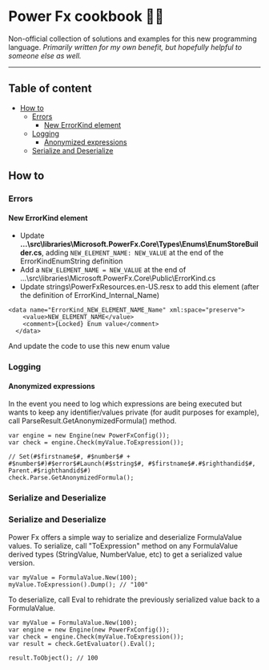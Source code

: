 # Power Fx cookbook 👨‍🍳
Non-official collection of solutions and examples for this new programming language. <i>Primarily written for my own benefit, but hopefully helpful to someone else as well.</i>

***

## Table of content

- [How to](#how-to)
  - [Errors](#errors)
    - [New ErrorKind element](#new-errorkind-element)
  - [Logging](#logging)
    - [Anonymized expressions](#anonymized-expressions)
  - [Serialize and Deserialize](#serialize-and-deserialize)

## How to
### Errors
#### New ErrorKind element
  - Update **...\src\libraries\Microsoft.PowerFx.Core\Types\Enums\EnumStoreBuilder.cs**, adding `NEW_ELEMENT_NAME: NEW_VALUE` at the end of the ErrorKindEnumString definition
  - Add a `NEW_ELEMENT_NAME = NEW_VALUE` at the end of ...\src\libraries\Microsoft.PowerFx.Core\Public\ErrorKind.cs
  - Update strings\PowerFxResources.en-US.resx to add this element (after the definition of ErrorKind_Internal_Name)
  
```
<data name="ErrorKind_NEW_ELEMENT_NAME_Name" xml:space="preserve">
    <value>NEW_ELEMENT_NAME</value>
    <comment>{Locked} Enum value</comment>
  </data>
```

And update the code to use this new enum value

### Logging
#### Anonymized expressions
In the event you need to log which expressions are being executed but wants to keep any identifier/values private (for audit purposes for example), call ParseResult.GetAnonymizedFormula() method.
```
var engine = new Engine(new PowerFxConfig());
var check = engine.Check(myValue.ToExpression());

// Set(#$firstname$#, #$number$# + #$number$#)#$error$#Launch(#$string$#, #$firstname$#.#$righthandid$#, Parent.#$righthandid$#)
check.Parse.GetAnonymizedFormula();
```


### Serialize and Deserialize

### Serialize and Deserialize
Power Fx offers a simple way to serialize and deserialize FormulaValue values.
To serialize, call "ToExpression" method on any FormulaValue derived types (StringValue, NumberValue, etc) to get a serialized value version.

```
var myValue = FormulaValue.New(100);
myValue.ToExpression().Dump(); // "100"
```

To deserialize, call Eval to rehidrate the previously serialized value back to a FormulaValue.
```
var myValue = FormulaValue.New(100);
var engine = new Engine(new PowerFxConfig());
var check = engine.Check(myValue.ToExpression());
var result = check.GetEvaluator().Eval();

result.ToObject(); // 100
```
